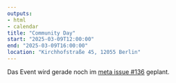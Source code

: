 ```yaml
---
outputs:
- html
- calendar
title: "Community Day"
start: "2025-03-09T12:00:00"
end: "2025-03-09T16:00:00"
location: "Kirchhofstraße 45, 12055 Berlin"
---
```


Das Event wird gerade noch im [meta issue #136](https://github.com/freifunk-berlin/meta/issues/136) geplant.
